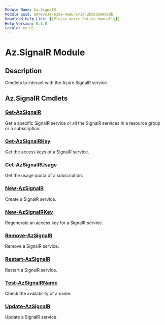 ```yaml
---
Module Name: Az.SignalR
Module Guid: a97e0c3e-e389-46a6-b73d-2b9bd6909bdb
Download Help Link: {{Please enter FwLink manually}}
Help Version: 0.1.0
Locale: en-US
---
```


# Az.SignalR Module
## Description
Cmdlets to interact with the Azure SignalR service.

## Az.SignalR Cmdlets
### [Get-AzSignalR](Get-AzSignalR.md)
Get a specific SignalR service or all the SignalR services in a resource group or a subscription.

### [Get-AzSignalRKey](Get-AzSignalRKey.md)
Get the access keys of a SignalR service.

### [Get-AzSignalRUsage](Get-AzSignalRUsage.md)
Get the usage quota of a subscription.

### [New-AzSignalR](New-AzSignalR.md)
Create a SignalR service.

### [New-AzSignalRKey](New-AzSignalRKey.md)
Regenerate an access key for a SignalR service.

### [Remove-AzSignalR](Remove-AzSignalR.md)
Remove a SignalR service.

### [Restart-AzSignalR](Restart-AzSignalR.md)
Restart a SignalR service.

### [Test-AzSignalRName](Test-AzSignalRName.md)
Check the availability of a name.

### [Update-AzSignalR](Update-AzSignalR.md)
Update a SignalR service.


